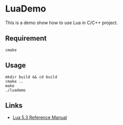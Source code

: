 # LuaDemo

This is a demo show how to use Lua in C/C++ project.

## Requirement
`cmake`

## Usage
```
mkdir build && cd build
cmake ..
make
./luademo
```

## Links
* [Lua 5.3 Reference Manual](http://www.lua.org/manual/5.3/manual.html)
